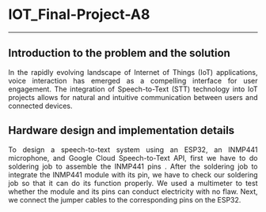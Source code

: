 # IOT_Final-Project-A8
<hr>

## Introduction to the problem and the solution
<p align="justify">In the rapidly evolving landscape of Internet of Things (IoT) applications, voice interaction has emerged as a compelling interface for user engagement. The integration of Speech-to-Text (STT) technology into IoT projects allows for natural and intuitive communication between users and connected devices. </p>

## Hardware design and implementation details
<p align="justify">To design a speech-to-text system using an ESP32, an INMP441 microphone, and Google Cloud Speech-to-Text API, first we have to do soldering job to assemble the INMP441 pins
. After the soldering job to integrate the INMP441 module with its pin, we have to check our soldering job so that it can do its function properly. We used a multimeter to test whether the module and its pins can conduct electricity with no flaw. Next, we connect the jumper cables to the corresponding pins on the ESP32. 
</p>
